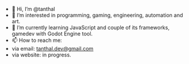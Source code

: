 - 👋 Hi, I’m @tanthal
- 👀 I’m interested in programming, gaming, engineering, automation and art.
- 🌱 I’m currently learning JavaScript and couple of its frameworks, gamedev with Godot Engine tool.
- 📫 How to reach me:
-   via email: tanthal.dev@gmail.com
-   via website: in progress.

<!---
tanthal/tanthal is a ✨ special ✨ repository because its `README.md` (this file) appears on your GitHub profile.
You can click the Preview link to take a look at your changes.
--->
